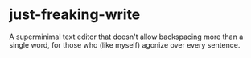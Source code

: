 # just-freaking-write
A superminimal text editor that doesn't allow backspacing more than a single word, for those who (like myself) agonize over every sentence.
